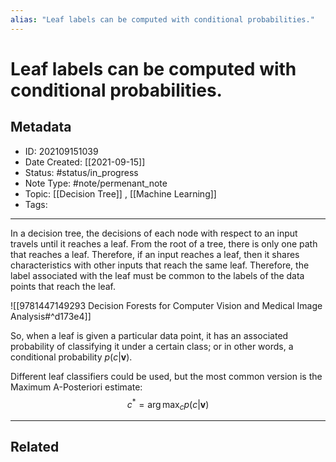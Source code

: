 ```yaml
---
alias: "Leaf labels can be computed with conditional probabilities."
---
```

# Leaf labels can be computed with conditional probabilities.
## Metadata
- ID: 202109151039
- Date Created: [[2021-09-15]]
- Status: #status/in_progress
- Note Type: #note/permenant_note
- Topic: [[Decision Tree]] , [[Machine Learning]]
- Tags: 
---

In a decision tree, the decisions of each node with respect to an input travels until it reaches a leaf. From the root of a tree, there is only one path that reaches a leaf. Therefore, if an input reaches a leaf, then it shares characteristics with other inputs that reach the same leaf. Therefore, the label associated with the leaf must be common to the labels of the data points that reach the leaf.

![[9781447149293 Decision Forests for Computer Vision and Medical Image Analysis#^d173e4]]

So, when a leaf is given a particular data point, it has an associated probability of classifying it under a certain class; or in other words, a conditional probability $p(c|\mathbf{v})$.

Different leaf classifiers could be used, but the most common version is the Maximum A-Posteriori estimate:
$$
c^* = \arg\max_c p(c|\mathbf{v})
$$

---
## Related